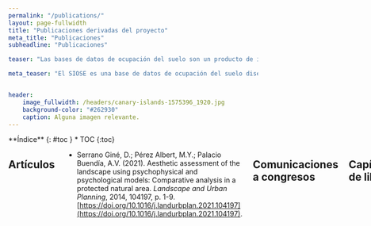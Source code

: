 ```yaml
---
permalink: "/publications/"
layout: page-fullwidth
title: "Publicaciones derivadas del proyecto"
meta_title: "Publicaciones"
subheadline: "Publicaciones"

teaser: "Las bases de datos de ocupación del suelo son un producto de información básico para el conocimiento de este medio en el que vivimos. La Base de Datos SIOSE proporciona información básica y relevante para el análisis espacial y territorial de la situación actual española, información que resulta imprescindible para analizar el tipo de uso que se le ha venido  dando  al  suelo  en  España  y  para  planificar  de  forma  sostenible  el  desarrollo económico y social del hombre. "

meta_teaser: "El SIOSE es una base de datos de ocupación del suelo diseñada con una metodología de orientación a objetos."


header:
    image_fullwidth: /headers/canary-islands-1575396_1920.jpg
    background-color: "#262930"
    caption: Alguna imagen relevante.
---
```


<!--more-->

<div class="row">
<div class="medium-4 medium-push-8 columns" markdown="1">
<div class="panel radius" markdown="1">
**Índice**
{: #toc }
*  TOC
{:toc}
</div>
</div><!-- /.medium-4.columns -->



<div class="medium-8 medium-pull-4 columns" markdown="1">



## Artículos

- Serrano Giné, D.; Pérez Albert, M.Y.; Palacio Buendía, A.V. (2021). Aesthetic assessment of the landscape using psychophysical and psychological models: Comparative analysis in a protected natural area. *Landscape and Urban Planning*, 2014, 104197, p. 1-9. [https://doi.org/10.1016/j.landurbplan.2021.104197](https://doi.org/10.1016/j.landurbplan.2021.104197). 

## Comunicaciones a congresos

## Capítulos de libro


</div><!-- /.medium-8.columns -->
</div><!-- /.row -->

